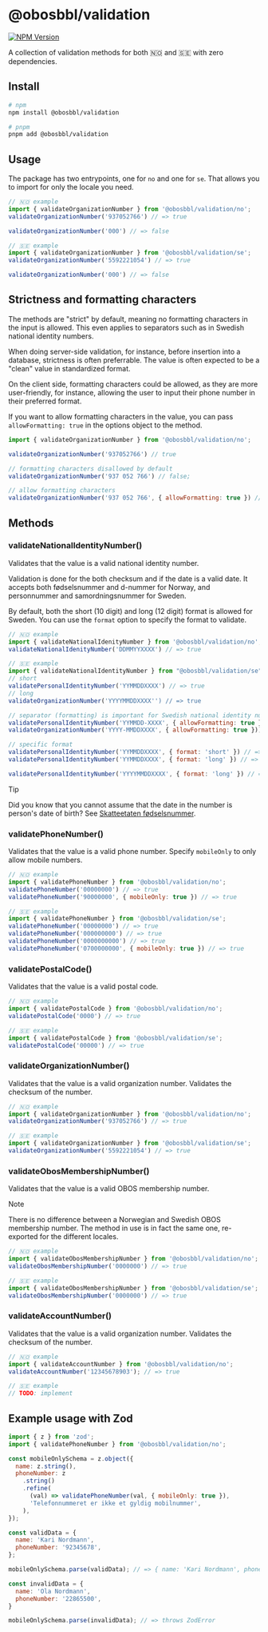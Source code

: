 # @obosbbl/validation

[![NPM Version](https://img.shields.io/npm/v/%40obosbbl%2Fvalidation)](https://www.npmjs.com/package/@obosbbl/validation)


A collection of validation methods for both 🇳🇴 and 🇸🇪 with zero dependencies.

## Install

```sh
# npm
npm install @obosbbl/validation

# pnpm
pnpm add @obosbbl/validation
```

## Usage

The package has two entrypoints, one for `no` and one for `se`. That allows you to import for only the locale you need.


```js
// 🇳🇴 example
import { validateOrganizationNumber } from '@obosbbl/validation/no';
validateOrganizationNumber('937052766') // => true

validateOrganizationNumber('000') // => false

// 🇸🇪 example
import { validateOrganizationNumber } from '@obosbbl/validation/se';
validateOrganizationNumber('5592221054') // => true

validateOrganizationNumber('000') // => false
```

## Strictness and formatting characters

The methods are "strict" by default, meaning no formatting characters in the input is allowed. This even applies to separators such as in Swedish national identity numbers.

When doing server-side validation, for instance, before insertion into a database, strictness is often preferrable. The value is often expected to be a "clean" value in standardized format.

On the client side, formatting characters could be allowed, as they are more user-friendly, for instance, allowing the user to input their phone number in their preferred format.

If you want to allow formatting characters in the value, you can pass `allowFormatting: true` in the options object to the method.


```js
import { validateOrganizationNumber } from '@obosbbl/validation/no';

validateOrganizationNumber('937052766') // true

// formatting characters disallowed by default
validateOrganizationNumber('937 052 766') // false;

// allow formatting characters
validateOrganizationNumber('937 052 766', { allowFormatting: true }) // true;
```

## Methods

### validateNationalIdentityNumber()

Validates that the value is a valid national identity number.

Validation is done for the both checksum and if the date is a valid date.
It accepts both fødselsnummer and d-nummer for Norway, and personnummer and samordningsnummer for Sweden.

By default, both the short (10 digit) and long (12 digit) format is allowed for Sweden. You can use the `format` option to specify the format to validate.

```js
// 🇳🇴 example
import { validateNationalIdenityNumber } from '@obosbbl/validation/no';
validateNationalIdenityNumber('DDMMYYXXXX') // => true

// 🇸🇪 example
import { validateNationalIdentityNumber } from "@obosbbl/validation/se";
// short
validatePersonalIdentityNumber('YYMMDDXXXX') // => true
// long
validateOrganizationNumber('YYYYMMDDXXXX'') // => true

// separator (formatting) is important for Swedish national identity numbers
validatePersonalIdentityNumber('YYMMDD-XXXX', { allowFormatting: true }) // => true
validateOrganizationNumber('YYYY-MMDDXXXX', { allowFormatting: true })) // => true

// specific format
validatePersonalIdentityNumber('YYMMDDXXXX', { format: 'short' }) // => true
validatePersonalIdentityNumber('YYMMDDXXXX', { format: 'long' }) // => false

validatePersonalIdentityNumber('YYYYMMDDXXXX', { format: 'long' }) // => true
```

> [!TIP]
> Did you know that you cannot assume that the date in the number is person's date of birth? See [Skatteetaten fødselsnummer](https://www.skatteetaten.no/person/folkeregister/identitetsnummer/fodselsnummer/).

### validatePhoneNumber()

Validates that the value is a valid phone number. Specify `mobileOnly` to only allow mobile numbers.

```js
// 🇳🇴 example
import { validatePhoneNumber } from '@obosbbl/validation/no';
validatePhoneNumber('00000000') // => true
validatePhoneNumber('90000000', { mobileOnly: true }) // => true

// 🇸🇪 example
import { validatePhoneNumber } from '@obosbbl/validation/se';
validatePhoneNumber('00000000') // => true
validatePhoneNumber('000000000') // => true
validatePhoneNumber('0000000000') // => true
validatePhoneNumber('0700000000', { mobileOnly: true }) // => true
```

### validatePostalCode()

Validates that the value is a valid postal code.

```js
// 🇳🇴 example
import { validatePostalCode } from '@obosbbl/validation/no';
validatePostalCode('0000') // => true

// 🇸🇪 example
import { validatePostalCode } from '@obosbbl/validation/se';
validatePostalCode('00000') // => true
```

### validateOrganizationNumber()

Validates that the value is a valid organization number. Validates the checksum of the number.

```js
// 🇳🇴 example
import { validateOrganizationNumber } from '@obosbbl/validation/no';
validateOrganizationNumber('937052766') // => true

// 🇸🇪 example
import { validateOrganizationNumber } from '@obosbbl/validation/se';
validateOrganizationNumber('5592221054') // => true
```

### validateObosMembershipNumber()

Validates that the value is a valid OBOS membership number.

> [!NOTE]
> There is no difference between a Norwegian and Swedish OBOS membership number. The method in use is in fact the same one, re-exported for the different locales.

```js
// 🇳🇴 example
import { validateObosMembershipNumber } from '@obosbbl/validation/no';
validateObosMembershipNumber('0000000') // => true

// 🇸🇪 example
import { validateObosMembershipNumber } from '@obosbbl/validation/se';
validateObosMembershipNumber('0000000') // => true
```

### validateAccountNumber()

Validates that the value is a valid organization number. Validates the checksum of the number.

```js
// 🇳🇴 example
import { validateAccountNumber } from '@obosbbl/validation/no';
validateAccountNumber('12345678903'); // => true

// 🇸🇪 example
// TODO: implement
```


## Example usage with Zod

```js
import { z } from 'zod';
import { validatePhoneNumber } from '@obosbbl/validation/no';

const mobileOnlySchema = z.object({
  name: z.string(),
  phoneNumber: z
    .string()
    .refine(
      (val) => validatePhoneNumber(val, { mobileOnly: true }),
      'Telefonnummeret er ikke et gyldig mobilnummer',
    ),
});

const validData = {
  name: 'Kari Nordmann',
  phoneNumber: '92345678',
};

mobileOnlySchema.parse(validData); // => { name: 'Kari Nordmann', phoneNumber: '92345678' }

const invalidData = {
  name: 'Ola Nordmann',
  phoneNumber: '22865500',
}

mobileOnlySchema.parse(invalidData); // => throws ZodError
```
